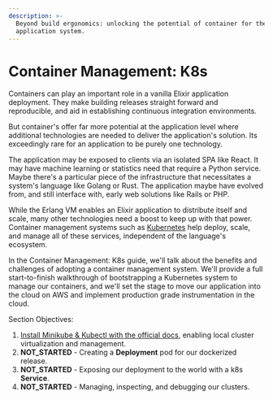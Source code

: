 ```yaml
---
description: >-
  Beyond build ergonomics: unlocking the potential of container for the entire
  application system.
---
```


# Container Management: K8s

Containers can play an important role in a vanilla Elixir application deployment. They make building releases straight forward and reproducible, and aid in establishing continuous integration environments.

But container's offer far more potential at the application level where additional technologies are needed to deliver the application's solution. Its exceedingly rare for an application to be purely one technology. 

The application may be exposed to clients via an isolated SPA like React. It may have machine learning or statistics need that require a Python service. Maybe there's a particular piece of the infrastructure that necessitates a system's language like Golang or Rust. The application maybe have evolved from, and still interface with, early web solutions like Rails or PHP.

While the Erlang VM enables an Elixir application to distribute itself and scale, many other technologies need a boost to keep up with that power. Container management systems such as [Kubernetes](https://kubernetes.io/) help deploy, scale, and manage all of these services, independent of the language's ecosystem.

In the Container Management: K8s guide, we'll talk about the benefits and challenges of adopting a container management system. We'll provide a full start-to-finish walkthrough of bootstrapping a Kubernetes system to manage our containers, and we'll set the stage to move our application into the cloud on AWS and implement production grade instrumentation in the cloud.

Section Objectives:

1. [Install Minikube & Kubectl with the official docs](https://kubernetes.io/docs/tutorials/hello-minikube/), enabling local cluster virtualization and management.
2. **NOT\_STARTED** - Creating a **Deployment** pod for our dockerized release.
3. **NOT\_STARTED** - Exposing our deployment to the world with a k8s **Service**.
4. **NOT\_STARTED** - Managing, inspecting, and debugging our clusters.

